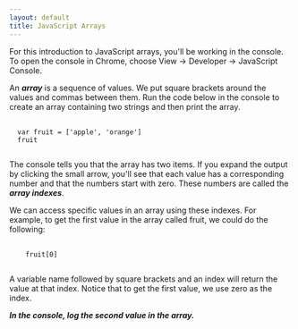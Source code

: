 ```yaml
---
layout: default
title: JavaScript Arrays
---
```


For this introduction to JavaScript arrays, you'll be working in the console. To open the console in Chrome, choose View -> Developer -> JavaScript Console.

An __*array*__ is a sequence of values. We put square brackets around the values and commas between them. Run the code below in the console to create an array containing two strings and then print the array.

<pre>
  <code class="language-javascript">
  var fruit = ['apple', 'orange']
  fruit
  </code>
</pre>

The console tells you that the array has two items. If you expand the output by clicking the small arrow, you'll see that each value has a corresponding number and that the numbers start with zero. These numbers are called the __*array indexes*__.

We can access specific values in an array using these indexes. For example, to get the first value in the array called fruit, we could do the following:

<pre>
  <code class="language-javascript">
    fruit[0]
  </code>
</pre>

A variable name followed by square brackets and an index will return the value at that index. Notice that to get the first value, we use zero as the index.

__*In the console, log the second value in the array.*__
